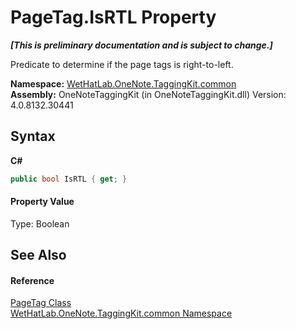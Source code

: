 # PageTag.IsRTL Property 
 _**\[This is preliminary documentation and is subject to change.\]**_

Predicate to determine if the page tags is right-to-left.

**Namespace:**&nbsp;<a href="bcdbab9c-63d1-48a4-6937-af53fb8d9a55.md">WetHatLab.OneNote.TaggingKit.common</a><br />**Assembly:**&nbsp;OneNoteTaggingKit (in OneNoteTaggingKit.dll) Version: 4.0.8132.30441

## Syntax

**C#**<br />
``` C#
public bool IsRTL { get; }
```


#### Property Value
Type: Boolean

## See Also


#### Reference
<a href="81c6e496-d51e-9c76-3ed6-ab5e11c9381c.md">PageTag Class</a><br /><a href="bcdbab9c-63d1-48a4-6937-af53fb8d9a55.md">WetHatLab.OneNote.TaggingKit.common Namespace</a><br />